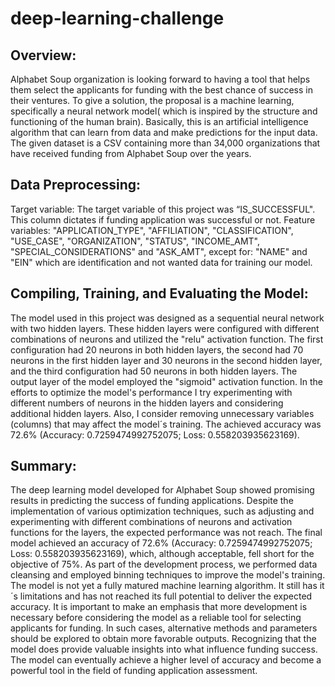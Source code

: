 # deep-learning-challenge
## Overview:
Alphabet Soup organization is looking forward to having a tool that helps them select the applicants for funding with the best chance of success in their ventures. To give a solution, the proposal is a machine learning, specifically a neural network model( which is inspired by the structure and functioning of the human brain). Basically, this is an artificial intelligence algorithm that can learn from data and make predictions for the input data. The given dataset is a CSV containing more than 34,000 organizations that have received funding from Alphabet Soup over the years.

## Data Preprocessing:
Target variable: The target variable of this project was “IS_SUCCESSFUL". This column dictates if funding application was successful or not.
Feature variables: "APPLICATION_TYPE", "AFFILIATION", "CLASSIFICATION", "USE_CASE", "ORGANIZATION", "STATUS", "INCOME_AMT", "SPECIAL_CONSIDERATIONS" and "ASK_AMT", except for: "NAME" and "EIN" which are identification and not wanted data for training our model.

## Compiling, Training, and Evaluating the Model:
The model used in this project was designed as a sequential neural network with two hidden layers. These hidden layers were configured with different combinations of neurons and utilized the "relu" activation function. The first configuration had 20 neurons in both hidden layers, the second had 70 neurons in the first hidden layer and 30 neurons in the second hidden layer, and the third configuration had 50 neurons in both hidden layers. The output layer of the model employed the "sigmoid" activation function. In the efforts to optimize the model's performance I try experimenting with different numbers of neurons in the hidden layers and considering additional hidden layers. Also, I consider removing unnecessary variables (columns) that may affect the model´s training. The achieved accuracy was 72.6% (Accuracy: 0.7259474992752075; Loss: 0.558203935623169).  
 
## Summary:
The deep learning model developed for Alphabet Soup showed promising results in predicting the success of funding applications. Despite the implementation of various optimization techniques, such as adjusting and experimenting with different combinations of neurons and activation functions for the layers, the expected performance was not reach. The final model achieved an accuracy of 72.6% (Accuracy: 0.7259474992752075; Loss: 0.558203935623169), which, although acceptable, fell short for the objective of 75%. As part of the development process, we performed data cleansing and employed binning techniques to improve the model's training. The model is not yet a fully matured machine learning algorithm. It still has it´s limitations and has not reached its full potential to deliver the expected accuracy. It is important to make an emphasis that more development is necessary before considering the model as a reliable tool for selecting applicants for funding. In such cases, alternative methods and parameters should be explored to obtain more favorable outputs. Recognizing that the model does provide valuable insights into what influence funding success.  The model can eventually achieve a higher level of accuracy and become a powerful tool in the field of funding application assessment.
